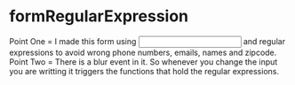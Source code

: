# formRegularExpression
Point One = I made this form using <input type="text"> and regular expressions to avoid wrong phone numbers, emails, names and zipcode.
Point Two = There is a blur event in it. So whenever you change the input you are writting it triggers the functions that hold the regular expressions.
